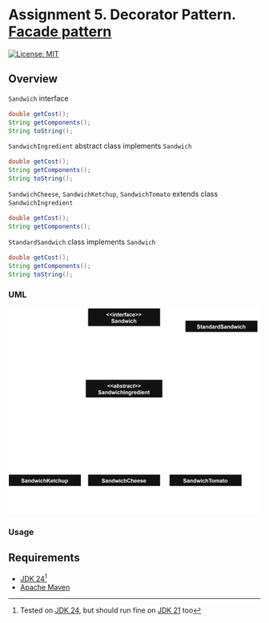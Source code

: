 # Assignment 5. Decorator Pattern. [Facade pattern](/facade)

[![License: MIT](https://img.shields.io/badge/License-MIT-green.svg)](https://opensource.org/license/mit/)

## Overview

`Sandwich` interface

```java
double getCost();
String getComponents();
String toString();
```

`SandwichIngredient` abstract class implements `Sandwich`

```java
double getCost();
String getComponents();
String toString();
```

`SandwichCheese`, `SandwichKetchup`, `SandwichTomato` extends class `SandwichIngredient`

```java
double getCost();
String getComponents();
```

`StandardSandwich` class implements `Sandwich`

```java
double getCost();
String getComponents();
String toString();
```

### UML

![UML](/decorator/assets/uml.svg)

### Usage


## Requirements

* [JDK 24](https://jdk.java.net/24/)[^1]
* [Apache Maven](https://maven.apache.org/install.html)


[^1]: Tested on [JDK 24](https://jdk.java.net/24/), but should run fine on [JDK 21](https://jdk.java.net/archive/) too
